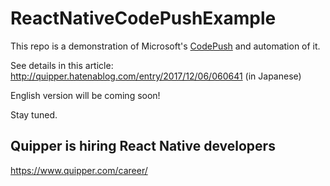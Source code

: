 # ReactNativeCodePushExample

This repo is a demonstration of Microsoft's [CodePush](https://microsoft.github.io/code-push/) and automation of it.

See details in this article: http://quipper.hatenablog.com/entry/2017/12/06/060641 (in Japanese)

English version will be coming soon!

Stay tuned.

## Quipper is hiring React Native developers

https://www.quipper.com/career/
